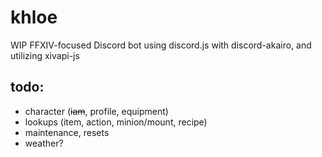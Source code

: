# khloe

WIP FFXIV-focused Discord bot using discord.js with discord-akairo, and utilizing xivapi-js

## todo:

* character (~~iam~~, profile, equipment)
* lookups (item, action, minion/mount, recipe)
* maintenance, resets
* weather?

